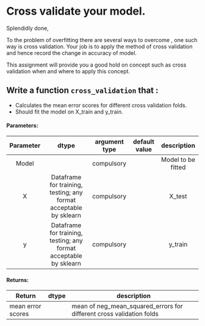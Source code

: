 # Cross validate your model.

Splendidly done,

To the problem of overfitting there are several ways to overcome , one such way is cross validation.
Your job is to apply the method of cross validation and hence record the change in accuracy of model.

This assignment will provide you a good hold on concept such as cross validation when and where to apply this 
concept.

 
##  Write a function `cross_validation` that :
- Calculates the mean error scores for different cross validation folds.
- Should fit the model on X_train and y_train.

#### Parameters:

| Parameter | dtype | argument type | default value | description |
| :---: | :---: | :---: | :---: | :---: |
| Model | | compulsory |  | Model to be fitted |
| X | Dataframe for training, testing; any format acceptable by sklearn| compulsory |  | X_test |
| y | Dataframe for training, testing; any format acceptable by sklearn | compulsory |  | y_train |



#### Returns:

| Return | dtype | description |
| --- | --- | --- | 
| mean error scores | | mean of neg_mean_squared_errors for different cross validation folds |
